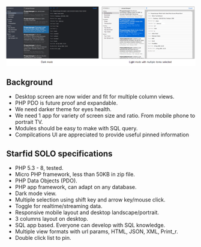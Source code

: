 ![Starfid Solo](https://raw.githubusercontent.com/starfid/solo/master/preview.png)

## Background
- Desktop screen are now wider and fit for multiple column views.
- PHP PDO is future proof and expandable.
- We need darker theme for eyes health.
- We need 1 app for variety of screen size and ratio. From mobile phone to portrait TV.
- Modules should be easy to make with SQL query.
- Compilcations UI are appreciated to provide useful pinned information


## Starfid SOLO specifications
- PHP 5.3 - 8, tested.
- Micro PHP framework, less than 50KB in zip file.
- PHP Data Objects (PDO).
- PHP app framework, can adapt on any database.
- Dark mode view.
- Multiple selection using shift key and arrow key/mouse click.
- Toggle for realtime/streaming data.
- Responsive mobile layout and desktop landscape/portrait.
- 3 columns layout on desktop.
- SQL app based. Everyone can develop with SQL knowledge.
- Multiple view formats with url params, HTML, JSON, XML, Print_r.
- Double click list to pin.
